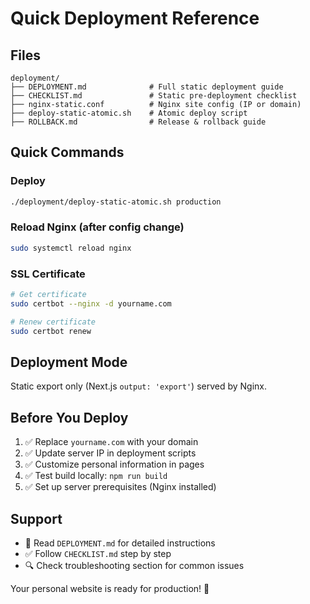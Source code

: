 # Quick Deployment Reference

## Files

```
deployment/
├── DEPLOYMENT.md              # Full static deployment guide
├── CHECKLIST.md               # Static pre-deployment checklist
├── nginx-static.conf          # Nginx site config (IP or domain)
├── deploy-static-atomic.sh    # Atomic deploy script
├── ROLLBACK.md                # Release & rollback guide
```

## Quick Commands

### Deploy
```bash
./deployment/deploy-static-atomic.sh production
```

### Reload Nginx (after config change)
```bash
sudo systemctl reload nginx
```

### SSL Certificate
```bash
# Get certificate
sudo certbot --nginx -d yourname.com

# Renew certificate
sudo certbot renew
```

## Deployment Mode

Static export only (Next.js `output: 'export'`) served by Nginx.

## Before You Deploy

1. ✅ Replace `yourname.com` with your domain
2. ✅ Update server IP in deployment scripts  
3. ✅ Customize personal information in pages
4. ✅ Test build locally: `npm run build`
5. ✅ Set up server prerequisites (Nginx installed)

## Support

- 📖 Read `DEPLOYMENT.md` for detailed instructions
- ✅ Follow `CHECKLIST.md` step by step
- 🔍 Check troubleshooting section for common issues

Your personal website is ready for production! 🚀